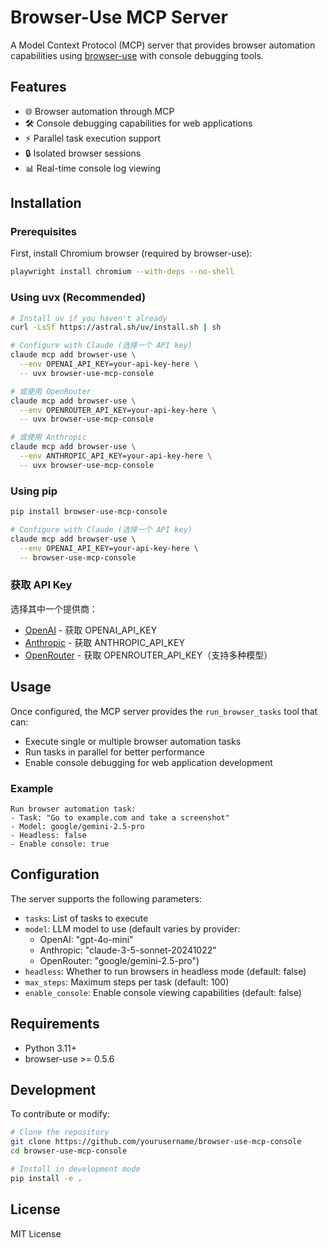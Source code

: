 # Browser-Use MCP Server

A Model Context Protocol (MCP) server that provides browser automation capabilities using [browser-use](https://github.com/browser-use/browser-use) with console debugging tools.

## Features

- 🌐 Browser automation through MCP
- 🛠️ Console debugging capabilities for web applications
- ⚡ Parallel task execution support
- 🔒 Isolated browser sessions
- 📊 Real-time console log viewing

## Installation

### Prerequisites

First, install Chromium browser (required by browser-use):

```bash
playwright install chromium --with-deps --no-shell
```

### Using uvx (Recommended)

```bash
# Install uv if you haven't already
curl -LsSf https://astral.sh/uv/install.sh | sh

# Configure with Claude (选择一个 API key)
claude mcp add browser-use \
  --env OPENAI_API_KEY=your-api-key-here \
  -- uvx browser-use-mcp-console

# 或使用 OpenRouter
claude mcp add browser-use \
  --env OPENROUTER_API_KEY=your-api-key-here \
  -- uvx browser-use-mcp-console

# 或使用 Anthropic
claude mcp add browser-use \
  --env ANTHROPIC_API_KEY=your-api-key-here \
  -- uvx browser-use-mcp-console
```

### Using pip

```bash
pip install browser-use-mcp-console

# Configure with Claude (选择一个 API key)
claude mcp add browser-use \
  --env OPENAI_API_KEY=your-api-key-here \
  -- browser-use-mcp-console
```

### 获取 API Key

选择其中一个提供商：
- [OpenAI](https://platform.openai.com/api-keys) - 获取 OPENAI_API_KEY
- [Anthropic](https://console.anthropic.com/account/keys) - 获取 ANTHROPIC_API_KEY  
- [OpenRouter](https://openrouter.ai) - 获取 OPENROUTER_API_KEY（支持多种模型）

## Usage

Once configured, the MCP server provides the `run_browser_tasks` tool that can:

- Execute single or multiple browser automation tasks
- Run tasks in parallel for better performance
- Enable console debugging for web application development

### Example

```
Run browser automation task:
- Task: "Go to example.com and take a screenshot"
- Model: google/gemini-2.5-pro
- Headless: false
- Enable console: true
```

## Configuration

The server supports the following parameters:

- `tasks`: List of tasks to execute
- `model`: LLM model to use (default varies by provider:
  - OpenAI: "gpt-4o-mini"
  - Anthropic: "claude-3-5-sonnet-20241022"
  - OpenRouter: "google/gemini-2.5-pro")
- `headless`: Whether to run browsers in headless mode (default: false)
- `max_steps`: Maximum steps per task (default: 100)
- `enable_console`: Enable console viewing capabilities (default: false)

## Requirements

- Python 3.11+
- browser-use >= 0.5.6

## Development

To contribute or modify:

```bash
# Clone the repository
git clone https://github.com/yourusername/browser-use-mcp-console
cd browser-use-mcp-console

# Install in development mode
pip install -e .
```

## License

MIT License